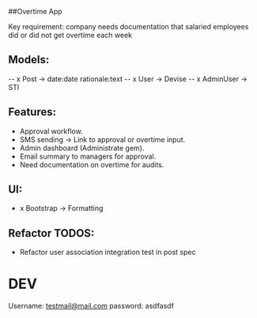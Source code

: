 ##Overtime App

Key requirement: company needs documentation that salaried employees did or did not get overtime each week

## Models:
-- x Post -> date:date rationale:text
-- x User -> Devise
-- x AdminUser -> STI

## Features:
- Approval workflow.
- SMS sending -> Link to approval or overtime input.
- Admin dashboard (Administrate gem).
- Email summary to managers for approval.
- Need documentation on overtime for audits.

## UI:
- x Bootstrap -> Formatting

## Refactor TODOS:
- Refactor user association integration test in post spec

# DEV
Username: testmail@mail.com
password: asdfasdf

